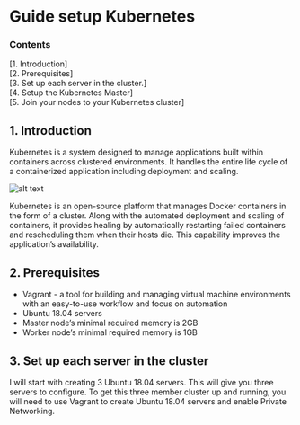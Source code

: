 # Guide setup Kubernetes
### Contents
[1. Introduction]<br>
[2. Prerequisites]<br>
[3. Set up each server in the cluster.]<br>
[4. Setup the Kubernetes Master]<br>
[5. Join your nodes to your Kubernetes cluster]<br>

## 1. Introduction
Kubernetes is a system designed to manage applications built within containers across clustered environments. It handles the entire life cycle of a containerized application including deployment and scaling.

![alt text](https://techvccloud.mediacdn.vn/zoom/650_406/2018/10/15/kubernetes-15395717142261348450270-0-57-799-1479-crop-1539571719483162513005.png)

Kubernetes is an open-source platform that manages Docker containers in the form of a cluster. Along with the automated deployment and scaling of containers, it provides healing by automatically restarting failed containers and rescheduling them when their hosts die. This capability improves the application’s availability.

## 2. Prerequisites
+ Vagrant - a tool for building and managing virtual machine environments with an easy-to-use workflow and focus on automation
+ Ubuntu 18.04 servers 
+ Master node’s minimal required memory is 2GB
+ Worker node’s minimal required memory is 1GB

## 3. Set up each server in the cluster

I will start with creating 3 Ubuntu 18.04 servers. This will give you three servers to configure. To get this three member cluster up and running, you will need to use Vagrant to create Ubuntu 18.04 servers and enable Private Networking.
